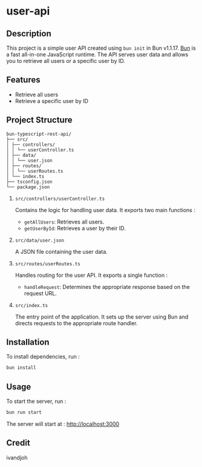 # user-api

## Description

This project is a simple user API created using `bun init` in Bun v1.1.17. [Bun](https://bun.sh) is a fast all-in-one JavaScript runtime. The API serves user data and allows you to retrieve all users or a specific user by ID.

## Features

- Retrieve all users
- Retrieve a specific user by ID

## Project Structure

```
bun-typescript-rest-api/
├── src/
│ ├── controllers/
│ │ └── userController.ts
│ ├── data/
│ │ └── user.json
│ ├── routes/
│ │ └── userRoutes.ts
│ └── index.ts
├── tsconfig.json
└── package.json
```

1. `src/controllers/userController.ts`

    Contains the logic for handling user data. It exports two main functions :

    - `getAllUsers`: Retrieves all users.
    - `getUserById`: Retrieves a user by their ID.

2. `src/data/user.json`

    A JSON file containing the user data.

3. `src/routes/userRoutes.ts`

    Handles routing for the user API. It exports a single function :
    - `handleRequest`: Determines the appropriate response based on the request URL.

4. `src/index.ts`

    The entry point of the application. It sets up the server using Bun and directs requests to the appropriate route handler.

## Installation

To install dependencies, run :

```bash
bun install
```

## Usage

To start the server, run :

```bash
bun run start
```

The server will start at : <http://localhost:3000>

## Credit

ivandjoh
